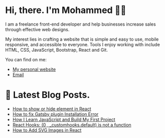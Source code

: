 # Hi, there. I'm Mohammed 👋🏾

I am a freelance front-end developer and help businesses increase sales through effective web designs.

My interest lies in crafting a website that is simple and easy to use, mobile responsive, and accessible to everyone. Tools I enjoy working with include HTML, CSS, JavaScript, Bootstrap, React and Git.

You can find on me:

- [My personal website](https://www.mohammedasker.com/)
- [Email](mailto:hi@mohammedasker.com)

# 📩 Latest Blog Posts.

<!-- BLOG-POST-LIST:START -->
- [How to show or hide element in React](https://dev.to/mohammedasker/how-to-show-or-hide-element-in-react-33l)
- [How to fix Gatsby plugin Installation Error](https://dev.to/mohammedasker/how-to-fix-gatsby-plugin-installation-error-499m)
- [How I Learn JavaScript and Build My First Project](https://dev.to/mohammedasker/how-i-learn-javascript-and-build-my-first-project-3ia8)
- [React Hooks: (0 , _customhooks.default) is not a function](https://dev.to/mohammedasker/react-hooks-0-customhooks-default-is-not-a-function-i99)
- [How to Add SVG Images in React](https://dev.to/mohammedasker/how-to-add-svg-images-in-react-1h2g)
<!-- BLOG-POST-LIST:END -->
